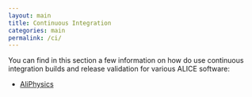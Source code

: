```yaml
---
layout: main
title: Continuous Integration
categories: main
permalink: /ci/
---
```


You can find in this section a few information on how do use
continuous integration builds and release validation for various
ALICE software:

* [AliPhysics](aliphysics-ci.md)
